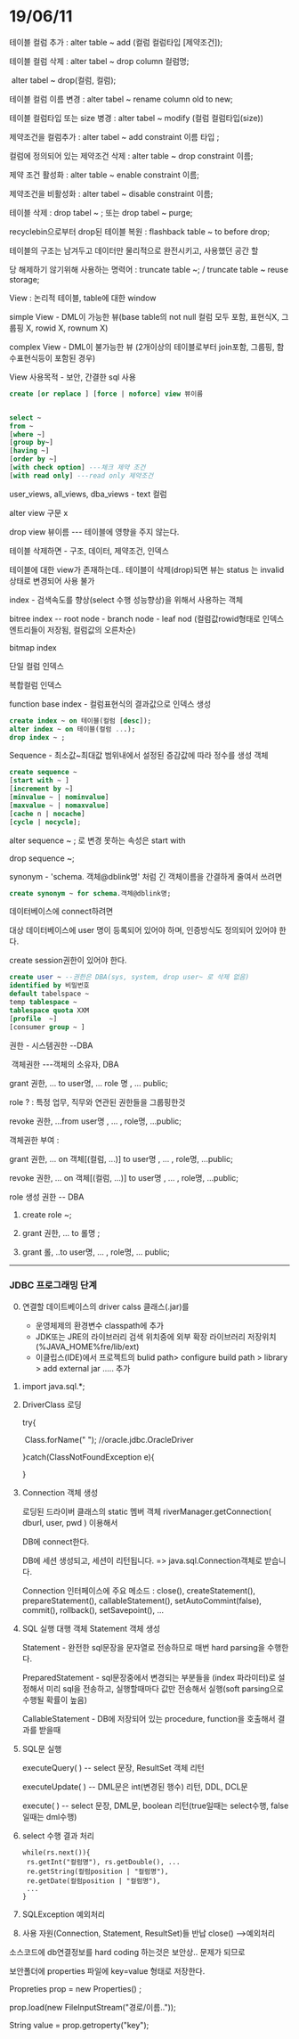 # 19/06/11

테이블 컬럼 추가 : alter table ~ add (컬럼 컬럼타입 [제약조건]);

테이블 컬럼 삭제 : alter tabel ~ drop column 컬럼명;

​								alter tabel ~ drop(컬럼, 컬럼);

테이블 컬럼 이름 변경 : alter tabel ~ rename column old to new;

테이블 컬럼타입 또는 size 병경 : alter tabel ~ modify (컬럼 컬럼타입(size))



제약조건을 컬럼추가 : alter tabel ~ add constraint 이름 타입 ;

컬럼에 정의되어 있는 제약조건 삭제 : alter table ~ drop constraint 이름;

제약 조건 활성화 : alter table ~ enable  constraint 이름;

제약조건을 비활성화 : alter tabel ~ disable constraint 이름;



테이블 삭제 : drop tabel ~ ; 또는  drop tabel ~ purge;

recyclebin으로부터 drop된 테이블 복원 : flashback table ~ to before drop;

테이블의 구조는 남겨두고 데이터만 물리적으로 완전시키고, 사용했던 공간 할

당 해제하기 않기위해 사용하는 명력어 : truncate table ~; / truncate table ~ reuse storage;



View : 논리적 테이블, table에 대한 window

simple View - DML이 가능한 뷰(base table의 not null 컬럼 모두 포함, 표현식X, 그룹핑 X, rowid X, rownum X)

complex View - DML이 불가능한 뷰 (2개이상의 테이블로부터 join포함, 그룹핑, 함수표현식등이 포함된 경우)

View 사용목적 - 보안, 간결한 sql 사용



```sql
create [or replace ] [force | noforce] view 뷰이름


select ~
from ~
[where ~]
[group by~]
[having ~]
[order by ~]
[with check option] ---체크 제약 조건
[with read only] ---read only 제약조건
```



user_views, all_views, dba_views - text 컬럼

alter view 구문 x

drop view 뷰이름 --- 테이블에 영향을 주지 않는다.



테이블 삭제하면 - 구조, 데이터, 제약조건, 인덱스

테이블에 대한 view가 존재하는데.. 테이블이 삭제(drop)되면 뷰는 status 는 invalid상태로 변경되어 사용 불가



index - 검색속도를 향상(select 수행 성능향상)을 위해서 사용하는 객체

bitree index -- root node - branch node - leaf nod (컬럼값rowid형태로 인덱스 엔트리들이 저장됨, 컬럼값의 오른차순)

bitmap index

단일 컬럼 인덱스

복합컬럼 인덱스

function base index - 컬럼표현식의 결과값으로 인덱스 생성



```sql
create index ~ on 테이블(컬럼 [desc]);
alter index ~ on 테이블(컬럼 ...);
drop index ~ ;
```



Sequence - 최소값~최대값 범위내에서 설정된 증감값에 따라 정수를 생성 객체

```sql
create sequence ~
[start with ~ ]
[increment by ~]
[minvalue ~ | nominvalue]
[maxvalue ~ | nomaxvalue]
[cache n | nocache]
[cycle | nocycle];
```



alter sequence ~ ; 로 변경 못하는 속성은 start with

drop sequence ~;

synonym - 'schema. 객체@dblink명' 처럼 긴 객체이름을 간결하게 줄여서 쓰려면

```sql
create synonym ~ for schema.객체@dblink명;
```



데이터베이스에 connect하려면

대상 데이터베이스에 user 명이 등록되어 있어야 하며, 인증방식도 정의되어 있어야 한다. 

create session권한이 있어야 한다.



```sql
create user ~ --권한은 DBA(sys, system, drop user~ 로 삭제 없음)
identified by 비밀번호
default tabelspace ~ 
temp tablespace ~
tablespace quota XXM
[profile  ~]
[consumer group ~ ]
```



 권한 - 시스템권한 --DBA

​			객체권한 ---객체의 소유자, DBA



grant 권한, ... to user명, ... role 명 , ... public;

role ? : 특정 업무, 직무와 연관된 권한들을 그룹핑한것



revoke 권한, ...from user명 , ... , role명, ...public; 



객체권한 부여 :

grant 권한, ... on 객체[(컬럼, ...)] to user명 , ... , role명, ...public;

revoke 권한, ... on 객체[(컬럼, ...)] to user명 , ... , role명, ...public;



role 생성 권한 -- DBA

1. create role  ~;

2.  grant 권한, ... to 롤명 ;

3. grant 롤, ..to user명, ... , role명, ... public;

   

---

### JDBC 프로그래밍 단계

0. 연결할 데이트베이스의 driver calss 클래스(.jar)를

   - 운영체제의 환경변수 classpath에 추가
   - JDK또는 JRE의 라이브러리 검색 위치중에 외부 확장 라이브러리 저장위치(%JAVA_HOME%fre/lib/ext)
   - 이클립스(IDE)에서 프로젝트의 bulid path> configure build path > library > add external jar ..... 추가

1.  import java.sql.*;

2. DriverClass 로딩

   try{

   ​	Class.forName("  "); //oracle.jdbc.OracleDriver

   }catch(ClassNotFoundException e){

   

   }

3. Connection 객체 생성

   로딩된 드라이버 클래스의 static 멤버 객체 riverManager.getConnection( dburl, user, pwd ) 이용해서

   DB에 connect한다.

   DB에 세션 생성되고, 세션이 리턴됩니다. => java.sql.Connection객체로 받습니다.

   Connection 인터페이스에 주요 메소드 : close(), createStatement(), prepareStatement(), callableStatement(), setAutoCommint(false), commit(), rollback(), setSavepoint(), ...

5. SQL 실행 대행 객체 Statement 객체 생성

   Statement - 완전한 sql문장을 문자열로 전송하므로 매번 hard parsing을 수행한다.

   PreparedStatement - sql문장중에서 변경되는 부분들을 (index 파라미터)로 설정해서 미리 sql을 전송하고, 실행할때마다 값만 전송해서 실행(soft parsing으로 수행될 확률이 높음)

   CallableStatement - DB에 저장되어 있는 procedure, function을 호출해서 결과를 받을때

6. SQL문 실행

   executeQuery( ) -- select 문장, ResultSet 객체 리턴

   executeUpdate( ) -- DML문은 int(변경된 행수) 리턴, DDL, DCL문

   execute( ) -- select 문장, DML문, boolean 리턴(true일때는 select수행, false 일때는 dml수행)

7. select 수행 결과 처리

   ```
   while(rs.next()){
   	rs.getInt("컬럼명"), rs.getDouble(), ...
   	re.getString(컬럼position | "컬럼명"),
   	re.getDate(컬럼position | "컬럼명"),
   	...
   }
   ```

8.  SQLException 예외처리

9. 사용 자원(Connection, Statement, ResultSet)들 반납 close() -->예외처리



소스코드에 db연결정보를 hard coding 하는것은 보안상.. 문제가 되므로 

보안폴더에 properties 파일에 key=value 형태로 저장한다.

Propreties prop = new Properties() ;

prop.load(new FileInputStream("경로/이름.."));

String value = prop.getroperty("key");